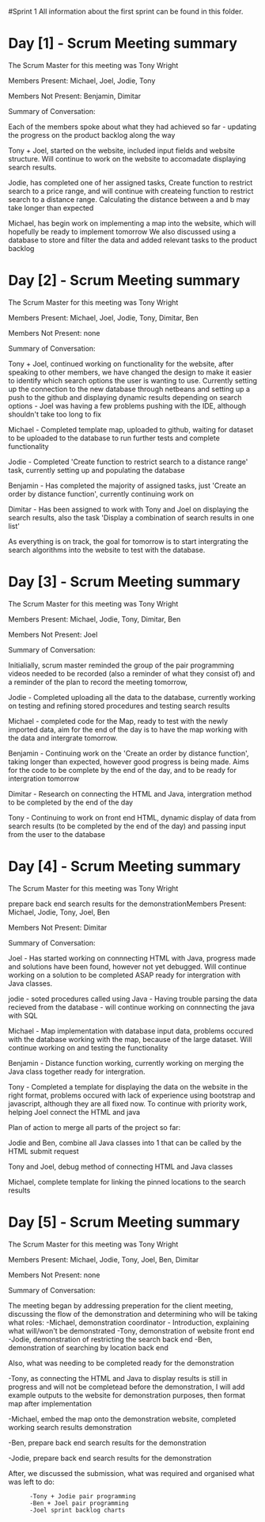  #Sprint 1 
 All information about the first sprint can be found in this folder.

# Day [1] - Scrum Meeting summary


The Scrum Master for this meeting was Tony Wright


Members Present: Michael, Joel, Jodie, Tony


Members Not Present: Benjamin, Dimitar


Summary of Conversation: 

Each of the members spoke about what they had achieved so far - updating the progress on the product backlog along the way


Tony + Joel, started on the website, included input fields and website structure. Will continue to work on the website to accomadate displaying search results.


Jodie, has completed one of her assigned tasks, Create function to restrict search to a price range, and will continue with createing function to restrict search to a distance range. Calculating the distance between a and b may take longer than expected


Michael, has begin work on implementing a map into the website, which will hopefully be ready to implement tomorrow
We also discussed using a database to store and filter the data and added relevant tasks to the product backlog

# Day [2] - Scrum Meeting summary


The Scrum Master for this meeting was Tony Wright


Members Present: Michael, Joel, Jodie, Tony, Dimitar, Ben


Members Not Present: none


Summary of Conversation: 

Tony + Joel, continued working on functionality for the website, after speaking to other members, we have changed the design to make it easier to identify which search options the user is wanting to use. Currently setting up the connection to the new database through netbeans and setting up a push to the github and displaying dynamic results depending on search options - Joel was having a few problems pushing with the IDE, although shouldn't take too long to fix

Michael - Completed template map, uploaded to github, waiting for dataset to be uploaded to the database to run further tests and complete functionality

Jodie - Completed 'Create function to restrict search to a distance range' task, currently setting up and populating the database

Benjamin - Has completed the majority of assigned tasks, just 'Create an order by distance function', currently continuing work on

Dimitar - Has been assigned to work with Tony and Joel on displaying the search results, also the task 'Display a combination of search results in one list'

As everything is on track, the goal for tomorrow is to start intergrating the search algorithms into the website to test with the database.


# Day [3] - Scrum Meeting summary


The Scrum Master for this meeting was Tony Wright


Members Present: Michael, Jodie, Tony, Dimitar, Ben


Members Not Present: Joel


Summary of Conversation: 

Initialially, scrum master reminded the group of the pair programming videos needed to be recorded (also a reminder of what they consist of) and a reminder of the plan to record the meeting tomorrow,

Jodie - Completed uploading all the data to the database, currently working on testing and refining stored procedures and testing search results

Michael - completed code for the Map, ready to test with the newly imported data, aim for the end of the day is to have the map working with the data and intergrate tomorrow.

Benjamin - Continuing work on the 'Create an order by distance function', taking longer than expected, however good progress is being made. Aims for the code to be complete by the end of the day, and to be ready for intergration tomorrow

Dimitar - Research on connecting the HTML and Java, intergration method to be completed by the end of the day

Tony - Continuing to work on front end HTML, dynamic display of data from search results (to be completed by the end of the day) and passing input from the user to the database


# Day [4] - Scrum Meeting summary


The Scrum Master for this meeting was Tony Wright


prepare back end search results for the demonstrationMembers Present: Michael, Jodie, Tony, Joel, Ben


Members Not Present: Dimitar


Summary of Conversation:

Joel - Has started working on connnecting HTML with Java, progress made and solutions have been found, however not yet debugged. Will continue working on a solution to be completed ASAP ready for intergration with Java classes.

jodie - soted procedures called using Java - Having trouble parsing the data recieved from the database - will continue working on connnecting the java with SQL

Michael - Map implementation with database input data, problems occured with the database working with the map, because of the large dataset. Will continue working on and testing the functionality

Benjamin - Distance function working, currently working on merging the Java class together ready for intergration.

Tony - Completed a template for displaying the data on the website in the right format, problems occured with lack of experience using bootstrap and javascript, although they are all fixed now. To continue with priority work, helping Joel connect the HTML and java

Plan of action to merge all parts of the project so far:

Jodie and Ben, combine all Java classes into 1 that can be called by the HTML submit request

Tony and Joel, debug method of connecting HTML and Java classes

Michael, complete template for linking the pinned locations to the search results


# Day [5] - Scrum Meeting summary


The Scrum Master for this meeting was Tony Wright


Members Present: Michael, Jodie, Tony, Joel, Ben, Dimitar


Members Not Present: none


Summary of Conversation:

The meeting began by addressing preperation for the client meeting, discussing the flow of the demonstration and determining who will be taking what roles: 
          -Michael, demonstration coordinator - Introduction, explaining what will/won't be demonstrated
          -Tony, demonstration of website front end
          -Jodie, demonstration of restricting the search back end
          -Ben, demonstration of searching by location back end
          
Also, what was needing to be completed ready for the demonstration

-Tony, as connecting the HTML and Java to display results is still in progress and will not be completead before the demonstration, I will add example outputs to the website for demonstration purposes, then format map after implementation

-Michael, embed the map onto the demonstration website, completed working search results demonstration

-Ben, prepare back end search results for the demonstration

-Jodie, prepare back end search results for the demonstration

         
After, we discussed the submission, what was required and organised what was left to do:

          -Tony + Jodie pair programming
          -Ben + Joel pair programming
          -Joel sprint backlog charts
